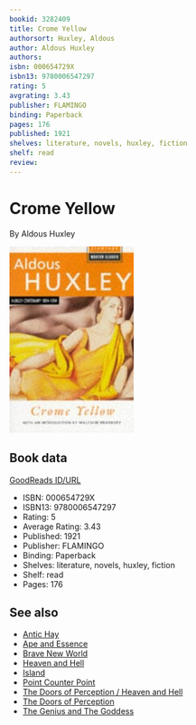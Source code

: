 ```yaml
---
bookid: 3282409
title: Crome Yellow
authorsort: Huxley, Aldous
author: Aldous Huxley
authors: 
isbn: 000654729X
isbn13: 9780006547297
rating: 5
avgrating: 3.43
publisher: FLAMINGO
binding: Paperback
pages: 176
published: 1921
shelves: literature, novels, huxley, fiction
shelf: read
review: 
---
```


# Crome Yellow

By Aldous Huxley

![](../../assets/bookcovers/1343875941l/3282409.jpg)

## Book data

[GoodReads ID/URL](https://www.goodreads.com/book/show/3282409)

- ISBN: 000654729X
- ISBN13: 9780006547297
- Rating: 5
- Average Rating: 3.43
- Published: 1921
- Publisher: FLAMINGO
- Binding: Paperback
- Shelves: literature, novels, huxley, fiction
- Shelf: read
- Pages: 176


## See also

- [Antic Hay](Antic_Hay.md)
- [Ape and Essence](Ape_and_Essence.md)
- [Brave New World](Brave_New_World.md)
- [Heaven and Hell](Heaven_and_Hell.md)
- [Island](Island.md)
- [Point Counter Point](Point_Counter_Point.md)
- [The Doors of Perception / Heaven and Hell](The_Doors_of_Perception_-_Heaven_and_Hell.md)
- [The Doors of Perception](The_Doors_of_Perception.md)
- [The Genius and The Goddess](The_Genius_and_The_Goddess.md)
